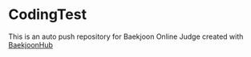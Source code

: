# CodingTest
 This is an auto push repository for Baekjoon Online Judge created with [BaekjoonHub](https://github.com/BaekjoonHub/BaekjoonHub)
